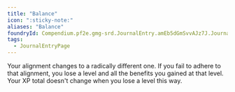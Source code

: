 ```yaml
---
title: "Balance"
icon: ":sticky-note:"
aliases: "Balance"
foundryId: Compendium.pf2e.gmg-srd.JournalEntry.amEb5dGmSvvAJz7J.JournalEntryPage.qlbKSAXULvVL0OSr
tags:
  - JournalEntryPage
---
```

Your alignment changes to a radically different one. If you fail to adhere to that alignment, you lose a level and all the benefits you gained at that level. Your XP total doesn't change when you lose a level this way.